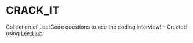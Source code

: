 # CRACK_IT
Collection of LeetCode questions to ace the coding interview! - Created using [LeetHub](https://github.com/QasimWani/LeetHub)
